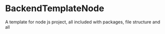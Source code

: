 # BackendTemplateNode
A template for node js project, all included with packages, file structure and all
